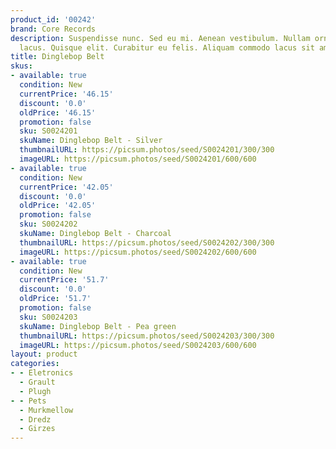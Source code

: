 ```yaml
---
product_id: '00242'
brand: Core Records
description: Suspendisse nunc. Sed eu mi. Aenean vestibulum. Nullam ornare. Nam quis
  lacus. Quisque elit. Curabitur eu felis. Aliquam commodo lacus sit amet nulla.
title: Dinglebop Belt
skus:
- available: true
  condition: New
  currentPrice: '46.15'
  discount: '0.0'
  oldPrice: '46.15'
  promotion: false
  sku: S0024201
  skuName: Dinglebop Belt - Silver
  thumbnailURL: https://picsum.photos/seed/S0024201/300/300
  imageURL: https://picsum.photos/seed/S0024201/600/600
- available: true
  condition: New
  currentPrice: '42.05'
  discount: '0.0'
  oldPrice: '42.05'
  promotion: false
  sku: S0024202
  skuName: Dinglebop Belt - Charcoal
  thumbnailURL: https://picsum.photos/seed/S0024202/300/300
  imageURL: https://picsum.photos/seed/S0024202/600/600
- available: true
  condition: New
  currentPrice: '51.7'
  discount: '0.0'
  oldPrice: '51.7'
  promotion: false
  sku: S0024203
  skuName: Dinglebop Belt - Pea green
  thumbnailURL: https://picsum.photos/seed/S0024203/300/300
  imageURL: https://picsum.photos/seed/S0024203/600/600
layout: product
categories:
- - Eletronics
  - Grault
  - Plugh
- - Pets
  - Murkmellow
  - Dredz
  - Girzes
---
```

